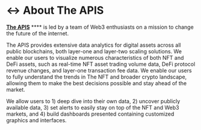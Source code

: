 # ↔ About The APIS

[**The APIS**](http://theapis.io/) **** is led by a team of Web3 enthusiasts on a mission to change the future of the internet.&#x20;

The APIS provides extensive data analytics for digital assets across all public blockchains, both layer-one and layer-two scaling solutions. We enable our users to visualize numerous characteristics of both NFT and DeFi assets, such as real-time NFT asset trading volume data, DeFi protocol revenue changes, and layer-one transaction fee data. We enable our users to fully understand the trends in The NFT and broader crypto landscape, allowing them to make the best decisions possible and stay ahead of the market.

We allow users to 1) deep dive into their own data, 2) uncover publicly available data, 3) set alerts to easily stay on top of the NFT and Web3 markets, and 4) build dashboards presented containing customized graphics and interfaces.&#x20;
